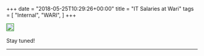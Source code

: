+++
date = "2018-05-25T10:29:26+00:00"
title = "IT Salaries at Wari"
tags = [
    "Internal",
    "WARI",
]
+++


<p></p>
<div class="container" style="width:auto">
  <a target="blank" href="https://image.ibb.co/h5m9rJ/m252_1.jpg">
    <img src="https://image.ibb.co/h5m9rJ/m252_1.jpg"  style="padding:1px;border:thin solid green;max-width:100%">
  </a>
</div>

<!--more-->

<br>
Stay tuned!




<hr>
